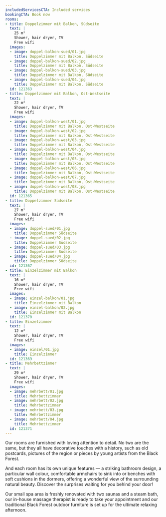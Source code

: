 ```yaml
---
includedServicesCTA: Included services
bookingCTA: Book now
rooms:
- title: Doppelzimmer mit Balkon, Südseite
  text: |
    25 m²  
    Shower, hair dryer, TV  
    Free wifi
  images:
  - image: doppel-balkon-sued/01.jpg
    title: Doppelzimmer mit Balkon, Südseite
  - image: doppel-balkon-sued/02.jpg
    title: Doppelzimmer mit Balkon, Südseite
  - image: doppel-balkon-sued/03.jpg
    title: Doppelzimmer mit Balkon, Südseite
  - image: doppel-balkon-sued/04.jpg
    title: Doppelzimmer mit Balkon, Südseite
  id: 121363
- title: Doppelzimmer mit Balkon, Ost-Westseite
  text: |
    22 m²  
    Shower, hair dryer, TV  
    Free wifi
  images:
  - image: doppel-balkon-west/01.jpg
    title: Doppelzimmer mit Balkon, Ost-Westseite
  - image: doppel-balkon-west/02.jpg
    title: Doppelzimmer mit Balkon, Ost-Westseite
  - image: doppel-balkon-west/03.jpg
    title: Doppelzimmer mit Balkon, Ost-Westseite
  - image: doppel-balkon-west/04.jpg
    title: Doppelzimmer mit Balkon, Ost-Westseite
  - image: doppel-balkon-west/05.jpg
    title: Doppelzimmer mit Balkon, Ost-Westseite
  - image: doppel-balkon-west/06.jpg
    title: Doppelzimmer mit Balkon, Ost-Westseite
  - image: doppel-balkon-west/07.jpg
    title: Doppelzimmer mit Balkon, Ost-Westseite
  - image: doppel-balkon-west/08.jpg
    title: Doppelzimmer mit Balkon, Ost-Westseite
  id: 121365
- title: Doppelzimmer Südseite
  text: |
    27 m²  
    Shower, hair dryer, TV  
    Free wifi
  images:
  - image: doppel-sued/01.jpg
    title: Doppelzimmer Südseite
  - image: doppel-sued/02.jpg
    title: Doppelzimmer Südseite
  - image: doppel-sued/03.jpg
    title: Doppelzimmer Südseite
  - image: doppel-sued/04.jpg
    title: Doppelzimmer Südseite
  id: 121367
- title: Einzelzimmer mit Balkon
  text: |
    16 m²  
    Shower, hair dryer, TV  
    Free wifi
  images:
  - image: einzel-balkon/01.jpg
    title: Einzelzimmer mit Balkon
  - image: einzel-balkon/02.jpg
    title: Einzelzimmer mit Balkon
  id: 121370
- title: Einzelzimmer
  text: |
    12 m²  
    Shower, hair dryer, TV  
    Free wifi
  images:
  - image: einzel/01.jpg
    title: Einzelzimmer
  id: 121369
- title: Mehrbettzimmer
  text: |
    29 m²  
    Shower, hair dryer, TV  
    Free wifi
  images:
  - image: mehrbett/01.jpg
    title: Mehrbettzimmer
  - image: mehrbett/02.jpg
    title: Mehrbettzimmer
  - image: mehrbett/03.jpg
    title: Mehrbettzimmer
  - image: mehrbett/04.jpg
    title: Mehrbettzimmer
  id: 121371
---
```


Our rooms are furnished with loving attention to detail. No two are the same, but they all have decorative touches with a history, such as old postcards, pictures of the region or pieces by young artists from the Black Forest.

And each room has its own unique features — a striking bathroom design, a particular wall colour, comfortable armchairs to sink into or benches with soft cushions in the dormers, offering a wonderful view of the surrounding natural beauty. Discover the surprises waiting for you behind your door!

Our small spa area is freshly renovated with two saunas and a steam bath, our in-house massage therapist is ready to take your appointment and our traditional Black Forest outdoor furniture is set up for the ultimate relaxing afternoon.
